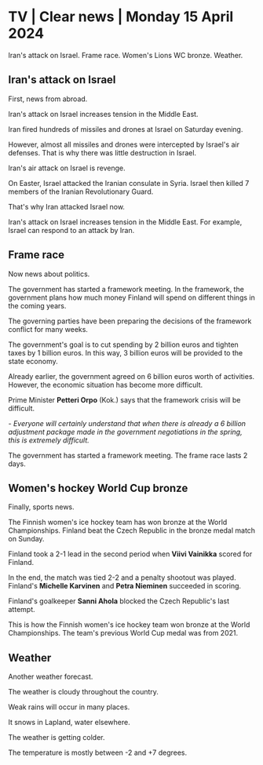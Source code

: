 # TV \| Clear news \| Monday 15 April 2024

Iran's attack on Israel. Frame race. Women's Lions WC bronze. Weather.

## Iran's attack on Israel

First, news from abroad.

Iran's attack on Israel increases tension in the Middle East.

Iran fired hundreds of missiles and drones at Israel on Saturday evening.

However, almost all missiles and drones were intercepted by Israel's air defenses. That is why there was little destruction in Israel.

Iran's air attack on Israel is revenge.

On Easter, Israel attacked the Iranian consulate in Syria. Israel then killed 7 members of the Iranian Revolutionary Guard.

That's why Iran attacked Israel now.

Iran's attack on Israel increases tension in the Middle East. For example, Israel can respond to an attack by Iran.

## Frame race

Now news about politics.

The government has started a framework meeting. In the framework, the government plans how much money Finland will spend on different things in the coming years.

The governing parties have been preparing the decisions of the framework conflict for many weeks.

The government's goal is to cut spending by 2 billion euros and tighten taxes by 1 billion euros. In this way, 3 billion euros will be provided to the state economy.

Already earlier, the government agreed on 6 billion euros worth of activities. However, the economic situation has become more difficult.

Prime Minister **Petteri Orpo** (Kok.) says that the framework crisis will be difficult.

*- Everyone will certainly understand that when there is already a 6 billion* *adjustment package made in the government negotiations in the spring, this is extremely difficult.*

The government has started a framework meeting. The frame race lasts 2 days.

## Women's hockey World Cup bronze

Finally, sports news.

The Finnish women's ice hockey team has won bronze at the World Championships. Finland beat the Czech Republic in the bronze medal match on Sunday.

Finland took a 2-1 lead in the second period when **Viivi Vainikka** scored for Finland.

In the end, the match was tied 2-2 and a penalty shootout was played. Finland's **Michelle Karvinen** and **Petra Nieminen** succeeded in scoring.

Finland's goalkeeper **Sanni Ahola** blocked the Czech Republic's last attempt.

This is how the Finnish women's ice hockey team won bronze at the World Championships. The team's previous World Cup medal was from 2021.

## Weather

Another weather forecast.

The weather is cloudy throughout the country.

Weak rains will occur in many places.

It snows in Lapland, water elsewhere.

The weather is getting colder.

The temperature is mostly between -2 and +7 degrees.

